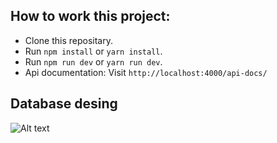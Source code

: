## How to work this project:

-   Clone this repositary.
-   Run `npm install` or `yarn install`.
-   Run `npm run dev` or `yarn run dev`.
-   Api documentation: Visit `http://localhost:4000/api-docs/`

## Database desing

![Alt text](/Users/mdtajalislam/Documents/assesment/Qalqul/QALQUL-engine-db.jpg)
